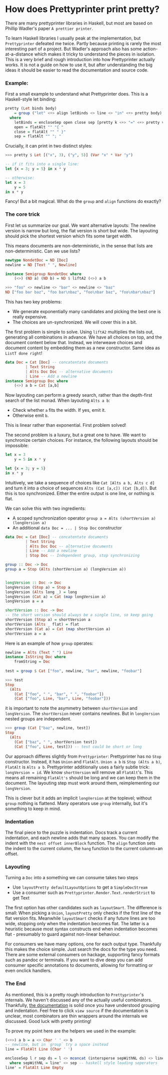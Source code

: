 # How does Prettyprinter print pretty?

There are many prettyprinter libraries in Haskell, but most are based on Phillip Wadler's paper `A prettier printer`.

To learn Haskell libraries I usually peak at the implementation, but `Prettyprinter` defeated me twice. Partly because printing is rarely the most interesting part of a project. But Wadler's approach also has some action-at-a-distance which makes it tricky to understand the pieces in isolation.
This is a very brief and rough introduction into how Prettyprinter actually works. It is not a guide on how to use it, but after understanding the big ideas it should be easier to read the documentation and source code.

### Example: 

First a small example to understand what Prettyprinter does. This is a Haskell-style let binding:
```haskell
pretty (Let binds body)
    = group ("let" <+> align letBinds <> line <> "in" <+> pretty body)
  where
    letBinds = encloseSep open close sep [pretty k <+> "=" <+> pretty v | (k,v) <- lets]
    open = flatAlt "" "{ "
    close = flatAlt "" " }"
    sep = flatAlt "" "; "

```

Crucially, it can print in two distinct styles:

```haskell
>>> pretty $ Let [("x", 3), ("y", 5)] (Var "x" * Var "y")

-- if it fits into a single line:
let {x = 3; y = 5} in x * y

-- otherwise:
let x = 3
    y = 5
in x * y
```

Fancy! But a bit magical. What do the `group` and `align` functions do exactly?

### The core trick

First let us summarize our goal.
We want alternative layouts: The newline version is narrow but long, the flat version is short but wide. The layouting should pick the shortest version which fits some target width.

This means documents are non-deterministic, in the sense that lists are non-deterministic. Can we use lists?


```Haskell
newtype NondetDoc = ND [Doc]
newline = ND [Text " ", Newline]

instance Semigroup NondetDoc where
    (<>) (ND a) (ND b) = ND $ liftA2 (<>) a b

>>> "foo" <> newline <> "bar" <> newline <> "baz"
ND ["foo bar baz", "foo bar\nbaz", "foo\nbar baz", "foo\nbar\nbaz"]
```

This has two key problems:

- We generate exponentially many candidates and picking the best one is really expensive.
- The choices are un-synchronized. We will cover this in a bit.

The first problem is simple to solve. Using `liftA2` multiplies the lists out, generating all combinations in advance. We have all choices on top, and the document content below that. Instead, we interweave choices and document content by embedding them as a new constructor. Same idea as `ListT done right`!

```Haskell
data Doc = Cat [Doc] -- concatentate documents
         | Text String
         | Alts Doc Doc -- alternative documents
         | Line -- Add a newline
instance Semigroup Doc where
    (<>) a b = Cat [a,b]
```

Now layouting can perform a greedy search, rather than the depth-first search of the list monad. When layouting `Alts a b`:

- Check whether `a` fits the width. If yes, emit it.
- Otherwise emit `b`.

This is linear rather than exponential. First problem solved!


The second problem is a luxury, but a great one to have. We want to synchronize certain choices. For instance, the following layouts should be impossible:

```Haskell
let x = 3
    y = 5 in x * y

let {x = 3; y = 5}
in x * y
```

Intuitively, we take a sequence of choices like `Cat [Alts a b, Alts c d]` and turn it into a choice of sequences `Alts (Cat [a,c]) (Cat [b,d])`. But this is too synchronized. Either the entire output is one line, or nothing is flat.

We can solve this with two ingredients:

- A scoped synchronization operator `group a = Alts (shortVersion a) (longVersion a)`
- An additional `data Doc = ... | Stop Doc` constructor

```Haskell
data Doc = Cat [Doc] -- concatentate documents
         | Text String
         | Alts Doc Doc -- alternative documents
         | Line -- Add a newline
         | Stop Doc -- Independent group, stop synchronizing

group :: Doc -> Doc
group a = Stop (Alts (shortVersion a) (longVersion a))


longVersion :: Doc -> Doc
longVersion (Stop a) = Stop a
longVersion (Alts long _) = long
longVersion (Cat a) = Cat (map longVersion a)
longVersion a = a

shortVersion :: Doc -> Doc
-- the short version should always be a single line, so keep going
shortVersion (Stop a) = shortVersion a
shortVersion (Alts _ flat) = flat
shortVersion (Cat a) = Cat (map shortVersion a)
shortVersion a = a
```
Here is an example of how `group` operates:

```Haskell
newline = Alts (Text " ") Line
instance IsString Doc where
    fromString = Doc
    
test = group $ Cat ["foo", newline, "bar", newline, "foobar"]

>>> test
Stop 
  (Alts 
    (Cat ["foo", " ", "bar", " ", "foobar"])
    (Cat ["foo", Line, "bar", Line, "foobar"]))
```

it is important to note the asymmetry between `shortVersion` and `longVersion`. The `shortVersion` never contains newlines. But in `longVersion` nested groups are independent.

```Haskell
>>> group (Cat ["baz", newline, test])
Stop
  (Alts 
    (Cat ["baz", " ", shortVersion test])
    (Cat ["foo", Line, test])) -- test could be short or long
```

Our approach differes slightly from `Prettyprinter`:
Prettyprinter has no `Stop` constructor. Instead, it has `Union` and `FlatAlt`. `Union a b` is `Stop (Alts a b)`, `FlatAlt` is  `Alts a b`.
Prettyprinter additionally uses a fairly subtle trick: `longVersion = id`. We know `shortVersion` will remove all `FlatAlt`'s. This means all remaining `FlatAlt's` should be long and we can keep them in the document. The layouting step must work around them, reimplementing our `longVersion`.

This is clever but it adds an implicit `longVersion` at the toplevel; without `group` nothing is flattend. Many operators use `group` internally, but it's something to keep in mind.

### Indentation

The final piece to the puzzle is indentation. Docs track a current indentation, and each newline adds that many spaces. You can modify the indent with the `nest offset innerBlock` function.
The `align` function sets the indent to the current column, the `hang` function to the current column+an offset.

### Layouting

Turning a `Doc` into a something we can consume takes two steps

- Use `layoutPretty defaultLayoutOptions` to get a `SimpleDocStream`
- Use a consumer such as `Prettyprinter.Render.Text.renderStrict` to get Text

The first option has other candidates such as `layoutSmart`. The difference is small: When picking a `Union`, `layoutPretty` only checks if the first line of the flat version fits. Meanwhile `layoutSmart` checks if any future lines are too wide, stopping only when the indentation becomes flat. The latter is a heuristic because most syntax constructs end when indentation becomes flat - presumably to guard against non-linear behaviour.

For consumers we have many options, one for each output type. Thankfully this makes the choice simple. Just search the docs for the type you need. There are some external consumers on hackage, supporting fancy formats such as pandoc or terminals. If you want to dive deep you can add consumer specific annotations to documents, allowing for formatting or even onclick handlers.

### The End

As mentioned, this is a pretty rough introduction to `Prettyprinter`'s internals. We haven't discussed any of the actually useful combinators. Thankfully,  [the documentation](https://hackage.haskell.org/package/prettyprinter-1.7.1/docs/Prettyprinter.html) is solid once you have understood grouping and indentation. Feel free to click `view source` if the documentation is unclear, most combinators are thin wrappers around the internals we discussed. Good luck with pretty printing!

To prove my point here are the helpers we used in the example:

```Haskell
(<+>) a b = a <> Char ' ' <> b
-- newline, but in `group` try a space instead
line = FlatAlt Line (Char ' ')

encloseSep l r sep ds = l <> mconcat (intersperse sepWithNL ds) <> line' <> r
  where sepWithNL = line' <> sep -- haskell style leading seperators
line' = FlatAlt Line Empty
```

